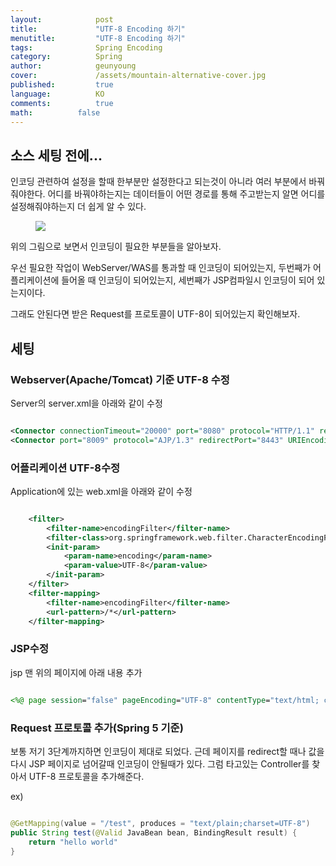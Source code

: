 ```yaml
---
layout:            post
title:             "UTF-8 Encoding 하기"
menutitle:         "UTF-8 Encoding 하기"
tags:              Spring Encoding
category:          Spring
author:            geunyoung
cover:             /assets/mountain-alternative-cover.jpg
published:         true
language:          KO
comments:          true
math:		   false
---
```


## 소스 세팅 전에...

인코딩 관련하여 설정을 할때 한부분만 설정한다고 되는것이 아니라 여러 부분에서 바꿔줘야한다. 어디를 바꿔야하는지는 데이터들이 어떤 경로를 통해 주고받는지 알면 어디를 설정해줘야하는지 더 쉽게 알 수 있다.

<aside>
<figure>
<img src="{{ "/media/img/Spring/UTF8.PNG" | absolute_url }}" />
</figure>
</aside>

위의 그림으로 보면서 인코딩이 필요한 부분들을 알아보자.

우선 필요한 작업이 WebServer/WAS를 통과할 때 인코딩이 되어있는지,
두번째가 어플리케이션에 들어올 때 인코딩이 되어있는지,
세번째가 JSP컴파일시 인코딩이 되어 있는지이다.

그래도 안된다면 받은 Request를 프로토콜이 UTF-8이 되어있는지 확인해보자.

## 세팅

### Webserver(Apache/Tomcat) 기준 UTF-8 수정

Server의 server.xml을 아래와 같이 수정

```xml

<Connector connectionTimeout="20000" port="8080" protocol="HTTP/1.1" redirectPort="8443" URIEncoding="UTF-8"/>
<Connector port="8009" protocol="AJP/1.3" redirectPort="8443" URIEncoding="UTF-8"/>

```

### 어플리케이션 UTF-8수정

Application에 있는 web.xml을 아래와 같이 수정
 
```xml

	<filter>
    	<filter-name>encodingFilter</filter-name>
    	<filter-class>org.springframework.web.filter.CharacterEncodingFilter</filter-class>
    	<init-param>
    	  	<param-name>encoding</param-name>
      		<param-value>UTF-8</param-value>
    	</init-param>
  	</filter>
  	<filter-mapping>
    	<filter-name>encodingFilter</filter-name>
    	<url-pattern>/*</url-pattern>
  	</filter-mapping>

```
  
### JSP수정

jsp 맨 위의 페이지에 아래 내용 추가

```jsp

<%@ page session="false" pageEncoding="UTF-8" contentType="text/html; charset=UTF-8" %>

```

### Request 프로토콜 추가(Spring 5 기준)

보통 저기 3단계까지하면 인코딩이 제대로 되었다. 근데 페이지를 redirect할 때나 값을 다시 JSP 페이지로 넘어갈때 인코딩이 안될때가 있다. 그럼 타고있는 Controller를 찾아서 UTF-8 프로토콜을 추가해준다. 

ex)

```java

@GetMapping(value = "/test", produces = "text/plain;charset=UTF-8")
public String test(@Valid JavaBean bean, BindingResult result) {
	return "hello world"
}


```
